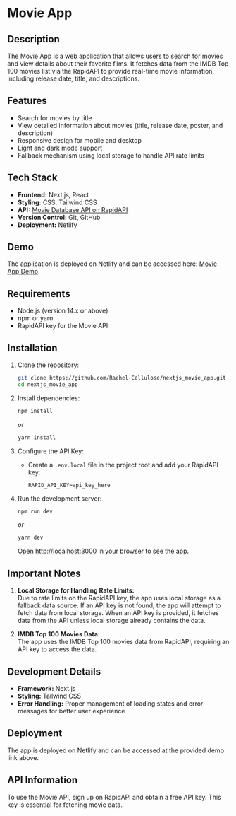 # Movie App

## Description
The Movie App is a web application that allows users to search for movies and view details about their favorite films. It fetches data from the IMDB Top 100 movies list via the RapidAPI to provide real-time movie information, including release date, title, and descriptions.

## Features
- Search for movies by title
- View detailed information about movies (title, release date, poster, and description)
- Responsive design for mobile and desktop
- Light and dark mode support
- Fallback mechanism using local storage to handle API rate limits

## Tech Stack
- **Frontend:** Next.js, React
- **Styling:** CSS, Tailwind CSS
- **API:** [Movie Database API on RapidAPI](https://docs.rapidapi.com/docs/documenting-your-api)
- **Version Control:** Git, GitHub
- **Deployment:** Netlify

## Demo
The application is deployed on Netlify and can be accessed here: [Movie App Demo](https://nextjs-movie-appp.netlify.app).

## Requirements
- Node.js (version 14.x or above)
- npm or yarn
- RapidAPI key for the Movie API

## Installation
1. Clone the repository:
   ```bash
   git clone https://github.com/Rachel-Cellulose/nextjs_movie_app.git
   cd nextjs_movie_app
   ```

2. Install dependencies:
   ```bash
   npm install
   ```
   *or*
   ```bash
   yarn install
   ```

3. Configure the API Key:
   - Create a `.env.local` file in the project root and add your RapidAPI key:
     ```
     RAPID_API_KEY=api_key_here
     ```

4. Run the development server:
   ```bash
   npm run dev
   ```
   *or*
   ```bash
   yarn dev
   ```

   Open [http://localhost:3000](http://localhost:3000) in your browser to see the app.

## Important Notes
1. **Local Storage for Handling Rate Limits:**  
   Due to rate limits on the RapidAPI key, the app uses local storage as a fallback data source. If an API key is not found, the app will attempt to fetch data from local storage. When an API key is provided, it fetches data from the API unless local storage already contains the data. 

2. **IMDB Top 100 Movies Data:**  
   The app uses the IMDB Top 100 movies data from RapidAPI, requiring an API key to access the data.

## Development Details
- **Framework:** Next.js
- **Styling:** Tailwind CSS
- **Error Handling:** Proper management of loading states and error messages for better user experience

## Deployment
The app is deployed on Netlify and can be accessed at the provided demo link above.

## API Information
To use the Movie API, sign up on RapidAPI and obtain a free API key. This key is essential for fetching movie data.